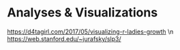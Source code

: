 # Analyses & Visualizations
https://d4tagirl.com/2017/05/visualizing-r-ladies-growth \n
https://web.stanford.edu/~jurafsky/slp3/
